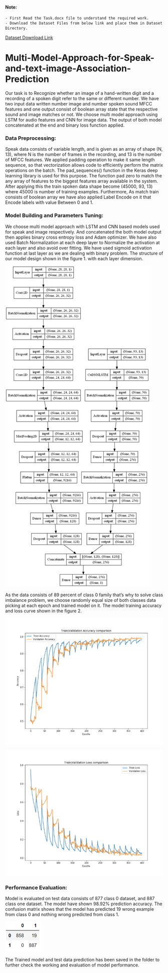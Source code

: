 #### Note: 
    - First Read the Task.docx file to understand the required work.
    - Download the Dataset Files from below link and place them in Dataset Directory.
[Dataset Download Link](https://www.dropbox.com/sh/9kkqqaownbapyz5/AAD0MkT1ZZv-Kmf26obVhBLha?dl=0)


# Multi-Model-Approach-for-Speak-and-text-image-Association-Prediction
Our task is to Recognize whether an image of a hand-written digit and a recording of a spoken digit refer to the same or different number. We have two input data written number image and number spoken sound MFCC features and one output consist of boolean array state that the respective sound and image matches or not. We choose multi model approach using LSTM for audio features and CNN for image data. The output of both model concatenated at the end and binary loss function applied. 

### Data Preprocessing: 

Speak data consists of variable length, and is given as an array of shape (N, 13), where N is the number of frames in the recording, and 13 is the number of MFCC features. We applied padding operation to make it same length sequence, so that vectorization allows code to efficiently perform the matrix operations on the batch. The pad_sequences() function in the Keras deep learning library is used for this purpose. The function pad zero to match the any array of features to the biggest features array available in the system. After applying this the train spoken data shape become (45000, 93, 13) where 45000 is number of training examples. Furthermore, As match train consists of boolean array we have also applied Label Encode on it that Encode labels with value Between 0 and 1.


### Model Building and Parameters Tuning: 

We choose multi model approach with LSTM and CNN based models used for speak and image respectively. And concatenated the both model output then applies binary cross entropy loss and Adam optimizer. We have also used Batch Normalization at each deep layer to Normalize the activation at each layer and also avoid over fitting. We have used sigmoid activation function at last layer as we are dealing with binary problem. The structure of our model design shown in the figure 1. with each layer dimension.

![Model_Layout.png](Images/Model_Layout.png)


As the data consists of 89 percent of class 0 family that’s why to solve class imbalance problem, we choose randomly equal size of both classes data picking at each epoch and trained model on it. The model training accuracy and loss curve shown in the figure 2.

![Train and Validation Accuracy comparison](Images/Train_Validation_Accuracy_comparison.png)

![Train and Validation Loss comparison](Images/Train_Validation_Loss_comparison.png)

### Performance Evaluation: 

Model is evaluated on test data consists of 877 class 0 dataset, and 887 class one dataset. The model have shown 98.92% prediction accuracy. The confusion matrix shows that the model has predicted 19 wrong example from class 0 and nothing wrong predicted from class 1. 

![confusion matrix on test data](Images/confusion_matrix_test.png)

The Trained model and test data prediction has been saved in the folder to further check the working and evaluation of model performance.


